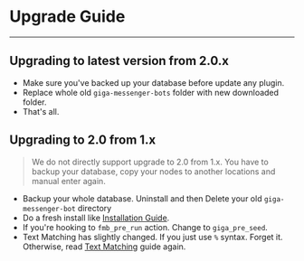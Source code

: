 # Upgrade Guide
---

## Upgrading to latest version from 2.0.x
- Make sure you've backed up your database before update any plugin.
- Replace whole old `giga-messenger-bots` folder with new downloaded folder.
- That's all.

## Upgrading to 2.0 from 1.x

> We do not directly support upgrade to 2.0 from 1.x. You have to backup your database, copy your nodes to another locations and manual enter again. 

- Backup your whole database. Uninstall and then Delete your old `giga-messenger-bot` directory
- Do a fresh install like [Installation Guide](/docs/wordpress/installation).
- If you're hooking to `fmb_pre_run` action. Change to `giga_pre_seed`.
- Text Matching has slightly changed. If you just use `%` syntax. Forget it. Otherwise, read [Text Matching](/docs/wordpress/text-matching) guide again.